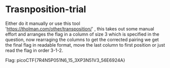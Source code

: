# Trasnposition-trial

Either do it manually or use this tool 'https://tholman.com/other/transposition/' , this takes out some manual effort and arranges the flag in a column of size 3 which is specified in the question, now rearraging the
columns to get the corrected pairing we get the final flag in readable format, move the last column to first position or just read the flag in order 3-1-2.

Flag: picoCTF{7R4N5P051N6_15_3XP3N51V3_56E6924A}

